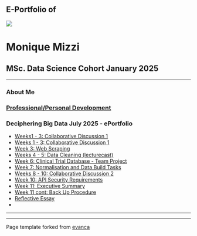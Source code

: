 ## E-Portfolio of   

![](https://user-images.githubusercontent.com/36738165/119046119-505f9980-b98a-11eb-9e40-7e4173db03f3.png)

# Monique Mizzi       

## MSc. Data Science Cohort January 2025

---

### About Me

### [Professional/Personal Development](https://www.linkedin.com/in/monique-mizzi-a414b435a/)

### 


### Deciphering Big Data July 2025 - ePortfolio

*   [Weeks1 - 3: Collaborative Discussion 1](https://github.com/mmiz02/eportfolio/blob/master/Induction.html)
*   [Weeks 1 - 3: Collaborative Discussion 1](collab-disc1.md)
*   [Week 3: Web Scraping](https://github.com/crypto61/eportfolio/blob/master/LCYS.md)
*   [Weeks 4 - 5: Data Cleaning (lecturecast)](https://github.com/crypto61/eportfolio/blob/master/LCYS.md)
*   [Week 6: Clinical Trial Database - Team Project](https://github.com/crypto61/eportfolio/blob/master/LCYS.md)
*   [Week 7: Normalisation and Data Build Tasks](https://github.com/crypto61/eportfolio/blob/master/LCYS.md)
*   [Weeks 8 - 10: Collaborative Discussion 2](https://github.com/crypto61/eportfolio/blob/master/LCYS.md)
*   [Week 10: API Security Requirements](https://github.com/crypto61/eportfolio/blob/master/LCYS.md)
*   [Week 11: Executive Summary](https://github.com/crypto61/eportfolio/blob/master/LCYS.md)
*   [Week 11 cont: Back Up Procedure](https://github.com/crypto61/eportfolio/blob/master/LCYS.md)
*   [Reflective Essay](https://github.com/crypto61/eportfolio/blob/master/LCYS.md)
*   

---

---

Page template forked from [evanca](https://github.com/evanca/quick-portfolio)
